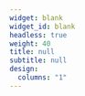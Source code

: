 ```yaml
---
widget: blank
widget_id: blank
headless: true
weight: 40
title: null
subtitle: null
design:
  columns: "1"
---
```

